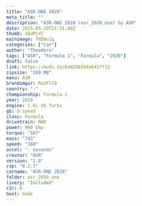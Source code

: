 ```yaml
---
title: "ASR-ONE 2020"
meta_title: ""
description: "ASR-ONE 2020 (asr_2020_one) by ASR"
date: 2025-05-19T21:31:00Z
thumb: 58aMjVC
mainimage: TMZWu1g
categories: ["Car"]
author: "Theodora"
tags: ["ASR", "Formula 1", "Formula", "2020"]
draft: false
link: https://mods.to/EoN268394a641ff13
zipsize: "269 MB"
manu: ASR
brandimgur: Ro2FlCB
country: "-"
championship: Formula 1
year: 2020
engine: 1.6L V6 Turbo
gb: 8-speed
class: Formula
drivetrain: RWD
power: 900 bhp 
torque: "587"
mass: "743"
speed: "360"
accel: "- seconds"
creator: "ASR"
version: "1.0"
csp: "0.2.7"
carname: "ASR-ONE 2020"
folder: asr_2020_one
livery: "Included"
r2r: 0
host: mods
---
```

